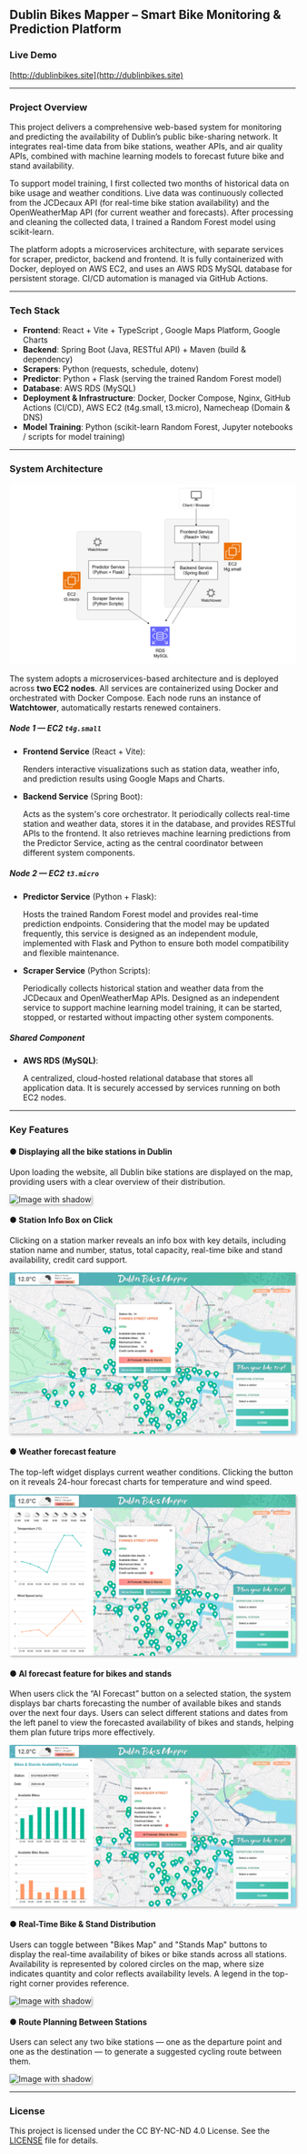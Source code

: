 ## Dublin Bikes Mapper – Smart Bike Monitoring & Prediction Platform



### Live Demo

[http://dublinbikes.site](http://dublinbikes.site)

------

### Project Overview

This project delivers a comprehensive web-based system for monitoring and predicting the availability of Dublin’s public bike-sharing network. It integrates real-time data from bike stations, weather APIs, and air quality APIs, combined with machine learning models to forecast future bike and stand availability.

To support model training, I first collected two months of historical data on bike usage and weather conditions. Live data was continuously collected from the JCDecaux API (for real-time bike station availability) and the OpenWeatherMap API (for current weather and forecasts). After processing and cleaning the collected data, I trained a Random Forest model using scikit-learn.

The platform adopts a microservices architecture, with separate services for scraper, predictor, backend and frontend. It is fully containerized with Docker, deployed on AWS EC2, and uses an AWS RDS MySQL database for persistent storage. CI/CD automation is managed via GitHub Actions.

------

###  Tech Stack

- **Frontend**: React + Vite + TypeScript , Google Maps Platform, Google Charts
- **Backend**: Spring Boot (Java, RESTful API) + Maven (build & dependency)
- **Scrapers**: Python (requests, schedule, dotenv)
- **Predictor**: Python + Flask  (serving the trained Random Forest model)
- **Database**: AWS RDS (MySQL)
- **Deployment & Infrastructure**: Docker, Docker Compose, Nginx, GitHub Actions (CI/CD), AWS EC2 (t4g.small, t3.micro), Namecheap (Domain & DNS)
- **Model Training**: Python (scikit-learn Random Forest, Jupyter notebooks / scripts for model training)

---

### System Architecture

![image-20250504221808701](docs/images/image-20250504221808701.png)

The system adopts a microservices-based architecture and is deployed across **two EC2 nodes**. All services are containerized using Docker and orchestrated with Docker Compose. Each node runs an instance of **Watchtower**, automatically restarts renewed containers. 

##### Node 1 — EC2 `t4g.small`

- **Frontend Service** (React + Vite):  
  
  Renders interactive visualizations such as station data, weather info, and prediction results using Google Maps and Charts.
  
- **Backend Service** (Spring Boot):  
  
  Acts as the system's core orchestrator. It periodically collects real-time station and weather data, stores it in the database, and provides RESTful APIs to the frontend. It also retrieves machine learning predictions from the Predictor Service, acting as the central coordinator between different system components.

##### Node 2 — EC2 `t3.micro`

- **Predictor Service** (Python + Flask):  
  
  Hosts the trained Random Forest model and provides real-time prediction endpoints. Considering that the model may be updated frequently, this service is designed as an independent module, implemented with Flask and Python to ensure both model compatibility and flexible maintenance.
  
- **Scraper Service** (Python Scripts):  
  
  Periodically collects historical station and weather data from the JCDecaux and OpenWeatherMap APIs. Designed as an independent service to support machine learning model training, it can be started, stopped, or restarted without impacting other system components.

##### **Shared Component**

- **AWS RDS (MySQL)**:  
  
  A centralized, cloud-hosted relational database that stores all application data. It is securely accessed by services running on both EC2 nodes.

---

### Key Features

#### **● Displaying all the bike stations in Dublin**

Upon loading the website, all Dublin bike stations are displayed on the map, providing users with a clear overview of their distribution. 

<img src="docs/images/image-20250426215749026.png" alt="Image with shadow" style="box-shadow: 2px 2px 5px rgba(0, 0, 0, 0.3); border: none;">



#### ● Station Info Box on Click

Clicking on a station marker reveals an info box with key details, including station name and number, status, total capacity, real-time bike and stand availability, credit card support.

<img src="docs/images/image-20250426215822921.png" alt="Image with shadow" style="box-shadow: 2px 2px 5px rgba(0, 0, 0, 0.3); border: none;">



#### **● Weather forecast feature**

The top-left widget displays current weather conditions. Clicking the button on it  reveals 24-hour forecast charts for temperature and wind speed.

<img src="docs/images/image-20250426215859705.png" alt="Image with shadow" style="box-shadow: 2px 2px 4px rgba(0, 0, 0, 0.3); border: none;">



#### ● **AI forecast feature for bikes and stands**

When users click the “AI Forecast” button on a selected station, the system displays bar charts forecasting the number of available bikes and stands over the next four days. Users can select different stations and dates from the left panel to view the forecasted availability of bikes and stands, helping them plan future trips more effectively.

<img src="docs/images/image-20250426220001780.png" alt="Image with shadow" style="box-shadow: 2px 2px 4px rgba(0, 0, 0, 0.3); border: none;">



#### **● Real-Time Bike & Stand Distribution**

Users can toggle between "Bikes Map" and "Stands Map" buttons to display the real-time availability of bikes or bike stands across all stations. Availability is represented by colored circles on the map, where size indicates quantity and color reflects availability levels. A legend in the top-right corner provides reference.

<img src="docs/images/image-20250426220032593.png" alt="Image with shadow" style="box-shadow: 2px 2px 4px rgba(0, 0, 0, 0.3); border: none;">



#### **● Route Planning Between Stations**

Users can select any two bike stations — one as the departure point and one as the destination — to generate a suggested cycling route between them. 

<img src="docs/images/image-20250426220136418.png" alt="Image with shadow" style="box-shadow: 2px 2px 4px rgba(0, 0, 0, 0.3); border: none;">

------

### License

This project is licensed under the CC BY-NC-ND 4.0 License. See the [LICENSE](./LICENSE) file for details.
